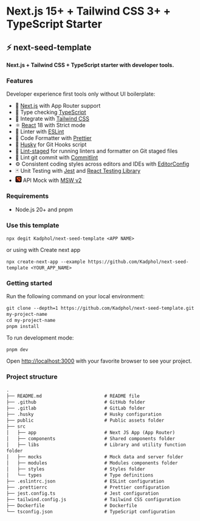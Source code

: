 # Next.js 15+ + Tailwind CSS 3+ + TypeScript Starter

## ⚡ next-seed-template

**Next.js + Tailwind CSS + TypeScript starter with developer tools.**

### Features

Developer experience first tools only without UI boilerplate:

- 🔋 [Next.js](https://nextjs.org) with App Router support
- 📘 Type checking [TypeScript](https://www.typescriptlang.org)
- 💄 Integrate with [Tailwind CSS](https://tailwindcss.com)
- ⚛️  [React](https://react.dev/) 18 with Strict mode
- 📏 Linter with [ESLint](https://eslint.org)
- 🚀 Code Formatter with [Prettier](https://prettier.io)
- 🐶 [Husky](https://typicode.github.io/husky/) for Git Hooks script
- 📐 [Lint-staged](https://github.com/lint-staged/lint-staged) for running linters and formatter on Git staged files
- 👀 Lint git commit with [Commitlint](https://commitlint.js.org/)
- ⚙️  Consistent coding styles across editors and IDEs with [EditorConfig](https://editorconfig.org/)
- 🃏 Unit Testing with [Jest](https://jestjs.io/) and [React Testing Library](https://testing-library.com/docs/react-testing-library/intro/)
- <img src="https://github.com/mswjs/msw/blob/main/media/msw-logo.svg?raw=true" width="16" alt="Mock Service Worker logo" /> API Mock with [MSW v2](https://mswjs.io)

### Requirements

- Node.js 20+ and pnpm

### Use this template

```shell
npx degit Kadphol/next-seed-template <APP NAME>
```

or using with Create next app

```shell
npx create-next-app --example https://github.com/Kadphol/next-seed-template <YOUR_APP_NAME>
```

### Getting started

Run the following command on your local environment:

```shell
git clone --depth=1 https://github.com/Kadphol/next-seed-template.git my-project-name
cd my-project-name
pnpm install
```

To run development mode:

```shell
pnpm dev
```

Open <http://localhost:3000> with your favorite browser to see your project.


### Project structure

```shell
.
├── README.md                       # README file
├── .github                         # GitHub folder
├── .gitlab                         # GitLab folder
├── .husky                          # Husky configuration
├── public                          # Public assets folder
├── src
│   ├── app                         # Next JS App (App Router)
│   ├── components                  # Shared components folder
│   ├── libs                        # Library and utility function folder
│   ├── mocks                       # Mock data and server folder
│   ├── modules                     # Modules components folder
│   ├── styles                      # Styles folder
│   └── types                       # Type definitions
├── .eslintrc.json                  # ESLint configuration
├── .prettierrc                     # Prettier configuration
├── jest.config.ts                  # Jest configuration
├── tailwind.config.js              # Tailwind CSS configuration
├── Dockerfile                      # Dockerfile
└── tsconfig.json                   # TypeScript configuration
```
